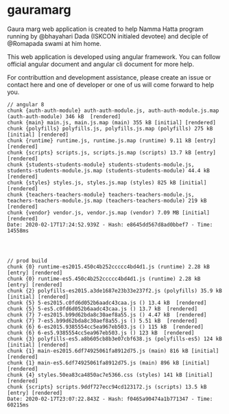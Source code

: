 # gauramarg
Gaura marg web application is created to help Namma Hatta program running by @bhayahari Dada (ISKCON initialed devotee) and deciple of @Romapada swami at him home.

This web application is developed using angular framework. You can follow official angular document and angular cli document for more help.

For contributtion and development assistance, please create an issue or contact here and one of developer or one of us will come forward to help you.


```
// angular 8
chunk {auth-auth-module} auth-auth-module.js, auth-auth-module.js.map (auth-auth-module) 346 kB  [rendered]
chunk {main} main.js, main.js.map (main) 355 kB [initial] [rendered]
chunk {polyfills} polyfills.js, polyfills.js.map (polyfills) 275 kB [initial] [rendered]
chunk {runtime} runtime.js, runtime.js.map (runtime) 9.11 kB [entry] [rendered]
chunk {scripts} scripts.js, scripts.js.map (scripts) 13.7 kB [entry] [rendered]
chunk {students-students-module} students-students-module.js, students-students-module.js.map (students-students-module) 44.4 kB  [rendered]
chunk {styles} styles.js, styles.js.map (styles) 825 kB [initial] [rendered]
chunk {teachers-teachers-module} teachers-teachers-module.js, teachers-teachers-module.js.map (teachers-teachers-module) 219 kB  [rendered]
chunk {vendor} vendor.js, vendor.js.map (vendor) 7.09 MB [initial] [rendered]
Date: 2020-02-17T17:24:52.939Z - Hash: e8645dd567d8ad0bbef7 - Time: 14558ms




// prod build
chunk {0} runtime-es2015.450c4b252ccccc4bd4d1.js (runtime) 2.28 kB [entry] [rendered]
chunk {0} runtime-es5.450c4b252ccccc4bd4d1.js (runtime) 2.28 kB [entry] [rendered]
chunk {2} polyfills-es2015.a3de1687e23b33e237f2.js (polyfills) 35.9 kB [initial] [rendered]
chunk {5} 5-es2015.c0fd6d052b6aadc43caa.js () 13.4 kB  [rendered]
chunk {5} 5-es5.c0fd6d052b6aadc43caa.js () 13.7 kB  [rendered]
chunk {7} 7-es2015.b99d62bda8c30aef8a55.js () 4.47 kB  [rendered]
chunk {7} 7-es5.b99d62bda8c30aef8a55.js () 5.51 kB  [rendered]
chunk {6} 6-es2015.9385554cc5ea967eb503.js () 115 kB  [rendered]
chunk {6} 6-es5.9385554cc5ea967eb503.js () 123 kB  [rendered]
chunk {3} polyfills-es5.a8b605cb8b3e07cbf638.js (polyfills-es5) 124 kB [initial] [rendered]
chunk {1} main-es2015.6df74925061fa8912d75.js (main) 816 kB [initial] [rendered]
chunk {1} main-es5.6df74925061fa8912d75.js (main) 896 kB [initial] [rendered]
chunk {4} styles.50ea83ca4850ac7e5366.css (styles) 141 kB [initial] [rendered]
chunk {scripts} scripts.9ddf727ecc94cd123172.js (scripts) 13.5 kB [entry] [rendered]
Date: 2020-02-17T23:07:22.843Z - Hash: f0465a90474a1b771347 - Time: 60215ms

```
